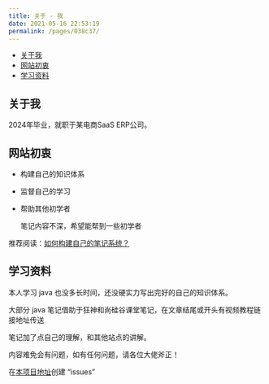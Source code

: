 ```yaml
---
title: 关于 - 我
date: 2021-05-16 22:53:19
permalink: /pages/038c37/
---
```


<!-- START doctoc generated TOC please keep comment here to allow auto update -->
<!-- DON'T EDIT THIS SECTION, INSTEAD RE-RUN doctoc TO UPDATE -->


- [关于我](#%E5%85%B3%E4%BA%8E%E6%88%91)
- [网站初衷](#%E7%BD%91%E7%AB%99%E5%88%9D%E8%A1%B7)
- [学习资料](#%E5%AD%A6%E4%B9%A0%E8%B5%84%E6%96%99)

<!-- END doctoc generated TOC please keep comment here to allow auto update -->

## 关于我



2024年毕业，就职于某电商SaaS ERP公司。



##  网站初衷



- 构建自己的知识体系

- 监督自己的学习

- 帮助其他初学者

  笔记内容不深，希望能帮到一些初学者



推荐阅读：[如何构建自己的笔记系统？](https://www.zhihu.com/question/23427617/answer/1445129874)

## 学习资料



本人学习 java 也没多长时间，还没硬实力写出完好的自己的知识体系。

大部分 java 笔记借助于狂神和尚硅谷课堂笔记，在文章结尾或开头有视频教程链接地址传送

笔记加了点自己的理解，和其他站点的讲解。

内容难免会有问题，如有任何问题，请各位大佬斧正！

在[本项目地址](https://github.com/oddfar/notes)创建 “issues” 

